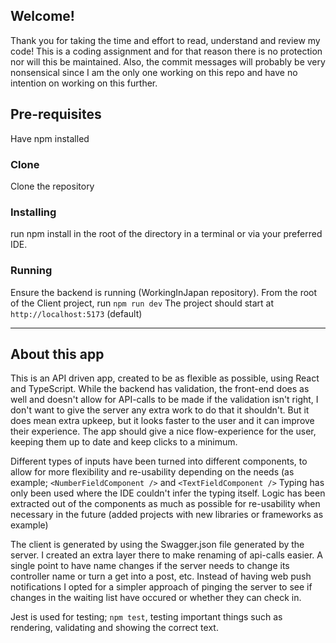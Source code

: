 ## Welcome!
Thank you for taking the time and effort to read, understand and review my code!
This is a coding assignment and for that reason there is no protection nor will this be maintained. 
Also, the commit messages will probably be very nonsensical since I am the only one working on this repo and have no intention on working on this further.

## Pre-requisites
Have npm installed

### Clone
Clone the repository

### Installing
run npm install in the root of the directory in a terminal or via your preferred IDE.

### Running
Ensure the backend is running (WorkingInJapan repository).
From the root of the Client project, run `npm run dev`
The project should start at `http://localhost:5173` (default)

-----

## About this app
This is an API driven app, created to be as flexible as possible, using React and TypeScript.
While the backend has validation, the front-end does as well and doesn't allow for API-calls to be made if the validation isn't right, I don't want to give the server any extra work to do that it shouldn't.
But it does mean extra upkeep, but it looks faster to the user and it can improve their experience. The app should give a nice flow-experience for the user, keeping them up to date and keep clicks to a minimum.

Different types of inputs have been turned into different components, to allow for more flexibility and re-usability depending on the needs (as example; `<NumberFieldComponent />` and `<TextFieldComponent />`
Typing has only been used where the IDE couldn't infer the typing itself. Logic has been extracted out of the components as much as possible for re-usability when necessary in the future (added projects with new libraries or frameworks as example)

The client is generated by using the Swagger.json file generated by the server. I created an extra layer there to make renaming of api-calls easier. A single point to have name changes if the server needs to change its controller name or turn a get into a post, etc. Instead of having web push notifications I opted for a simpler approach of pinging the server to see if changes in the waiting list have occured or whether they can check in.

Jest is used for testing; `npm test`, testing important things such as rendering, validating and showing the correct text.

